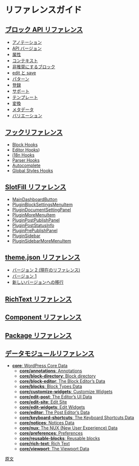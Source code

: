 <!--
# Reference Guides
 -->
# リファレンスガイド

<!--
## [Block API Reference](/docs/reference-guides/block-api/README.md)
 -->
## [ブロック API リファレンス](https://ja.wordpress.org/team/handbook/block-editor/reference-guides/block-api/)

<!--
-   [Annotations](/docs/reference-guides/block-api/block-annotations.md)
-   [API Versions](/docs/reference-guides/block-api/block-api-versions.md)
-   [Attributes](/docs/reference-guides/block-api/block-attributes.md)
-   [Context](/docs/reference-guides/block-api/block-context.md)
-   [Deprecation](/docs/reference-guides/block-api/block-deprecation.md)
-   [Edit and Save](/docs/reference-guides/block-api/block-edit-save.md)
-   [Patterns](/docs/reference-guides/block-api/block-patterns.md)
-   [Registration](/docs/reference-guides/block-api/block-registration.md)
-   [Supports](/docs/reference-guides/block-api/block-supports.md)
-   [Templates](/docs/reference-guides/block-api/block-templates.md)
-   [Transformations](/docs/reference-guides/block-api/block-transforms.md)
-   [Metadata](/docs/reference-guides/block-api/block-metadata.md)
-   [Variations](/docs/reference-guides/block-api/block-variations.md)
 -->
- [アノテーション](https://ja.wordpress.org/team/handbook/developers/block-api/block-annotations/)
- [API バージョン](https://ja.wordpress.org/team/handbook/block-editor/reference-guides/block-api/versions/)
- [属性](https://ja.wordpress.org/team/handbook/block-editor/reference-guides/block-api/block-attributes/)
- [コンテキスト](https://ja.wordpress.org/team/handbook/block-editor/reference-guides/block-api/block-context/)
- [非推奨にするブロック](https://ja.wordpress.org/team/handbook/block-editor/reference-guides/block-api/block-deprecation/)
- [edit と save](https://ja.wordpress.org/team/handbook/block-editor/reference-guides/block-api/block-edit-save/)
- [パターン](https://ja.wordpress.org/team/handbook/developers/block-api/block-patterns/)
- [登録](https://ja.wordpress.org/team/handbook/block-editor/reference-guides/block-api/block-registration/)
- [サポート](https://ja.wordpress.org/team/handbook/block-editor/reference-guides/block-api/block-supports/)
- [テンプレート](https://ja.wordpress.org/team/handbook/developers/block-api/block-templates/)
- [変換](https://ja.wordpress.org/team/handbook/developers/block-api/block-transforms)
- [メタデータ](https://ja.wordpress.org/team/handbook/block-editor/reference-guides/block-api/block-metadata/)
- [バリエーション](https://ja.wordpress.org/team/handbook/block-editor/reference-guides/block-api/block-variations/)

<!--
## [Filter Reference](/docs/reference-guides/filters/README.md)
 -->
<!-- 
## [フィルターリファレンス](https://ja.wordpress.org/team/handbook/block-editor/reference-guides/filters/)
 -->
<!--
-   [Block Filters](/docs/reference-guides/filters/block-filters.md)
-   [Editor Filters (Experimental)](/docs/reference-guides/filters/editor-filters.md)
-   [Parser Filters](/docs/reference-guides/filters/parser-filters.md)
 -->
<!-- 
## [Hooks Reference](/docs/reference-guides/filters/README.md)
 -->
## [フックリファレンス](https://ja.wordpress.org/team/handbook/block-editor/reference-guides/filters/)

<!-- 
-   [Block Hooks](/docs/reference-guides/filters/block-filters.md)
-   [Editor Hooks](/docs/reference-guides/filters/editor-filters.md)
-   [i18n Hooks](/docs/reference-guides/filters/i18n-filters.md)
-   [Parser Hooks](/docs/reference-guides/filters/parser-filters.md)
-   [Autocomplete](/docs/reference-guides/filters/autocomplete-filters.md)
-   [Global Styles Hooks](/docs/reference-guides/filters/global-styles-filters.md)
 -->
-   [Block Hooks](https://developer.wordpress.org/block-editor/reference-guides/filters/block-filters/)
-   [Editor Hooks](https://developer.wordpress.org/block-editor/reference-guides/filters/editor-filters/))
-   [i18n Hooks](https://developer.wordpress.org/block-editor/reference-guides/filters/i18n-filters/)
-   [Parser Hooks](https://developer.wordpress.org/block-editor/reference-guides/filters/parser-filters/)
-   [Autocomplete](https://developer.wordpress.org/block-editor/reference-guides/filters/autocomplete-filters/)
-   [Global Styles Hooks](https://developer.wordpress.org/block-editor/reference-guides/filters/global-styles-filters.md)

<!--
## [SlotFills Reference](/docs/reference-guides/slotfills/README.md)
 -->
## [SlotFill リファレンス](https://ja.wordpress.org/team/handbook/block-editor/reference-guides/slotfills/)

<!--
-   [MainDashboardButton](/docs/reference-guides/slotfills/main-dashboard-button.md)
-   [PluginBlockSettingsMenuItem](/docs/reference-guides/slotfills/plugin-block-settings-menu-item.md)
-   [PluginDocumentSettingPanel](/docs/reference-guides/slotfills/plugin-document-setting-panel.md)
-   [PluginMoreMenuItem](/docs/reference-guides/slotfills/plugin-more-menu-item.md)
-   [PluginPostPublishPanel](/docs/reference-guides/slotfills/plugin-post-publish-panel.md)
-   [PluginPostStatusInfo](/docs/reference-guides/slotfills/plugin-post-status-info.md)
-   [PluginPrePublishPanel](/docs/reference-guides/slotfills/plugin-pre-publish-panel.md)
-   [PluginSidebar](/docs/reference-guides/slotfills/plugin-sidebar.md)
-   [PluginSidebarMoreMenuItem](/docs/reference-guides/slotfills/plugin-sidebar-more-menu-item.md)
 -->
-   [MainDashboardButton](https://developer.wordpress.org/block-editor/reference-guides/slotfills/main-dashboard-button/)
-   [PluginBlockSettingsMenuItem](https://developer.wordpress.org/block-editor/reference-guides/slotfills/plugin-block-settings-menu-item/)
-   [PluginDocumentSettingPanel](https://developer.wordpress.org/block-editor/reference-guides/slotfills/plugin-document-setting-panel/)
-   [PluginMoreMenuItem](https://developer.wordpress.org/block-editor/reference-guides/slotfills/plugin-more-menu-item/)
-   [PluginPostPublishPanel](https://developer.wordpress.org/block-editor/reference-guides/slotfills/plugin-post-publish-panel/)
-   [PluginPostStatusInfo](https://developer.wordpress.org/block-editor/reference-guides/slotfills/plugin-post-status-info/)
-   [PluginPrePublishPanel](https://developer.wordpress.org/block-editor/reference-guides/slotfills/plugin-pre-publish-panel/)
-   [PluginSidebar](https://developer.wordpress.org/block-editor/reference-guides/slotfills/plugin-sidebar/)
-   [PluginSidebarMoreMenuItem](https://developer.wordpress.org/block-editor/reference-guides/slotfills/plugin-sidebar-more-menu-item/)

<!-- 
## [Theme.json Reference](/docs/reference-guides/theme-json-reference/README.md)
 -->
## [theme.json リファレンス](https://ja.wordpress.org/team/handbook/block-editor/reference-guides/theme-json-reference/)

-   [バージョン 2 (現在のリファレンス)](https://ja.wordpress.org/team/handbook/block-editor/reference-guides/theme-json-reference/theme-json-living/)
-   [バージョン 1](https://ja.wordpress.org/team/handbook/block-editor/reference-guides/theme-json-reference/theme-json-v1/)
-   [新しいバージョンへの移行](https://ja.wordpress.org/team/handbook/block-editor/reference-guides/theme-json-reference/theme-json-migrations/)

<!--
## [RichText Reference](/docs/reference-guides/richtext.md)
 -->
## [RichText リファレンス](https://ja.wordpress.org/team/handbook/block-editor/reference-guides/richtext/)

<!--
## [Component Reference](/packages/components/README.md)
 -->
## [Component リファレンス](https://ja.wordpress.org/team/handbook/block-editor/reference-guides/components/)

<!--
## [Package Reference](/docs/reference-guides/packages.md)
 -->
## [Package リファレンス](https://ja.wordpress.org/team/handbook/block-editor/reference-guides/packages/)

<!--
## [Data Module Reference](/docs/reference-guides/data/README.md)
 -->
## [データモジュールリファレンス](https://ja.wordpress.org/team/handbook/block-editor/reference-guides/data/)

<!--
-   [**core**: WordPress Core Data](/docs/reference-guides/data/data-core.md)
    -   [**core/annotations**: Annotations](/docs/reference-guides/data/data-core-annotations.md)
    -   [**core/block-directory**: Block directory](/docs/reference-guides/data/data-core-block-directory.md)
    -   [**core/block-editor**: The Block Editor’s Data](/docs/reference-guides/data/data-core-block-editor.md)
    -   [**core/blocks**: Block Types Data](/docs/reference-guides/data/data-core-blocks.md)
    -   [**core/customize-widgets**: Customize Widgets](/docs/reference-guides/data/data-core-customize-widgets.md)
    -   [**core/edit-post**: The Editor’s UI Data](/docs/reference-guides/data/data-core-edit-post.md)
    -   [**core/edit-site**: Edit Site](/docs/reference-guides/data/data-core-edit-site.md)
    -   [**core/edit-widgets**: Edit Widgets](/docs/reference-guides/data/data-core-edit-widgets.md)
    -   [**core/editor**: The Post Editor’s Data](/docs/reference-guides/data/data-core-editor.md)
    -   [**core/keyboard-shortcuts**: The Keyboard Shortcuts Data](/docs/reference-guides/data/data-core-keyboard-shortcuts.md)
    -   [**core/notices**: Notices Data](/docs/reference-guides/data/data-core-notices.md)
    -   [**core/nux**: The NUX (New User Experience) Data](/docs/reference-guides/data/data-core-nux.md)
    -   [**core/preferences**: Preferences](/docs/reference-guides/data/data-core-preferences.md)
    -   [**core/reusable-blocks**: Reusable blocks](/docs/reference-guides/data/data-core-reusable-blocks.md)
    -   [**core/rich-text**: Rich Text](/docs/reference-guides/data/data-core-rich-text.md)
    -   [**core/viewport**: The Viewport Data](/docs/reference-guides/data/data-core-viewport.md)
 -->
-   [**core**: WordPress Core Data](https://developer.wordpress.org/block-editor/reference-guides/data/data-core/)
    -   [**core/annotations**: Annotations](https://developer.wordpress.org/block-editor/reference-guides/data/data-core-annotations)
    -   [**core/block-directory**: Block directory](https://developer.wordpress.org/block-editor/reference-guides/data/data-core-block-directory/)
    -   [**core/block-editor**: The Block Editor’s Data](https://developer.wordpress.org/block-editor/reference-guides/data/data-core-block-editor/)
    -   [**core/blocks**: Block Types Data](https://developer.wordpress.org/block-editor/reference-guides/data/data-core-blocks/)
    -   [**core/customize-widgets**: Customize Widgets](https://developer.wordpress.org/block-editor/reference-guides/data/data-core-customize-widgets/)
    -   [**core/edit-post**: The Editor’s UI Data](https://developer.wordpress.org/block-editor/reference-guides/data/data-core-edit-post/)
    -   [**core/edit-site**: Edit Site](https://developer.wordpress.org/block-editor/reference-guides/data/data-core-edit-site/)
    -   [**core/edit-widgets**: Edit Widgets](https://developer.wordpress.org/block-editor/reference-guides/data/data-core-edit-widgets/)
    -   [**core/editor**: The Post Editor’s Data](https://developer.wordpress.org/block-editor/reference-guides/data/data-core-editor/)
    -   [**core/keyboard-shortcuts**: The Keyboard Shortcuts Data](https://developer.wordpress.org/block-editor/reference-guides/data/data-core-keyboard-shortcuts/)
    -   [**core/notices**: Notices Data](https://developer.wordpress.org/block-editor/reference-guides/data/data-core-notices/)
    -   [**core/nux**: The NUX (New User Experience) Data](https://developer.wordpress.org/block-editor/reference-guides/data/data-core-nux/)
    -   [**core/preferences**: Preferences](https://developer.wordpress.org/block-editor/reference-guides/data/data-core-preferences/)
    -   [**core/reusable-blocks**: Reusable blocks](https://developer.wordpress.org/block-editor/reference-guides/data/data-core-reusable-blocks/)
    -   [**core/rich-text**: Rich Text](https://developer.wordpress.org/block-editor/reference-guides/data/data-core-rich-text/)
    -   [**core/viewport**: The Viewport Data](https://developer.wordpress.org/block-editor/reference-guides/data/data-core-viewport/)

[原文](https://github.com/WordPress/gutenberg/blob/trunk/docs/reference-guides/README.md)
